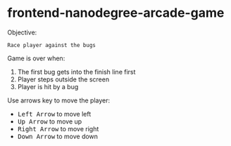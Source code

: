 frontend-nanodegree-arcade-game
===============================

Objective:
```
Race player against the bugs
```

Game is over when:

1. The first bug gets into the finish line first
2. Player steps outside the screen
3. Player is hit by a bug


Use arrows key to move the player:
* <kbd>Left Arrow</kbd> to move left
* <kbd>Up Arrow</kbd> to move up
* <kbd>Right Arrow</kbd> to move right
* <kbd>Down Arrow</kbd> to move down